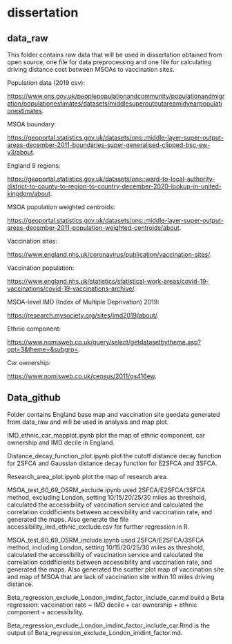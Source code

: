 # dissertation
## data_raw
This folder contains raw data that will be used in dissertation obtained from open source, one file for data preprocessing and one file for calculating driving distance cost between MSOAs to vaccination sites.

Population data (2019 csv):

https://www.ons.gov.uk/peoplepopulationandcommunity/populationandmigration/populationestimates/datasets/middlesuperoutputareamidyearpopulationestimates.

MSOA boundary:

https://geoportal.statistics.gov.uk/datasets/ons::middle-layer-super-output-areas-december-2011-boundaries-super-generalised-clipped-bsc-ew-v3/about.

England 9 regions:

https://geoportal.statistics.gov.uk/datasets/ons::ward-to-local-authority-district-to-county-to-region-to-country-december-2020-lookup-in-united-kingdom/about.

MSOA population weighted centroids:

https://geoportal.statistics.gov.uk/datasets/ons::middle-layer-super-output-areas-december-2011-population-weighted-centroids/about.

Vaccination sites:

https://www.england.nhs.uk/coronavirus/publication/vaccination-sites/.

Vaccination population:

https://www.england.nhs.uk/statistics/statistical-work-areas/covid-19-vaccinations/covid-19-vaccinations-archive/.

MSOA-level IMD (Index of Multiple Deprivation) 2019:

https://research.mysociety.org/sites/imd2019/about/.

Ethnic component:

https://www.nomisweb.co.uk/query/select/getdatasetbytheme.asp?opt=3&theme=&subgrp=.

Car ownership:

https://www.nomisweb.co.uk/census/2011/qs416ew.

## Data_github
Folder contains England base map and vaccination site geodata generated from data_raw and will be used in analysis and map plot. 

IMD_ethnic_car_mapplot.ipynb plot the map of ethnic component, car ownership and IMD decile in England.

Distance_decay_function_plot.ipynb plot the cutoff distance decay function for 2SFCA and Gaussian distance decay function for E2SFCA and 3SFCA.

Research_area_plot.ipynb plot the map of research area.

MSOA_test_60_69_OSRM_exclude.ipynb used 2SFCA/E2SFCA/3SFCA method, excluding London, setting 10/15/20/25/30 miles as threshold, calculated the accessibility of vaccination service and calculated the correlation coddficients between accessibility and vaccination rate, and generated the maps. Also generate the file accessibility_imd_ethnic_exclude.csv for further regression in R.

MSOA_test_60_69_OSRM_include.ipynb used 2SFCA/E2SFCA/3SFCA method, including London, setting 10/15/20/25/30 miles as threshold, calculated the accessibility of vaccination service and calculated the correlation coddficients between accessibility and vaccination rate, and generated the maps. Also generated the scatter plot map of vaccination site and map of MSOA that are lack of vaccination site within 10 miles driving distance.

Beta_regression_exclude_London_imdint_factor_include_car.md build a Beta regression: vaccination rate ~ IMD decile + car ownership + ethnic component + accessibility.

Beta_regression_exclude_London_imdint_factor_include_car.Rmd is the output of Beta_regression_exclude_London_imdint_factor.md.
